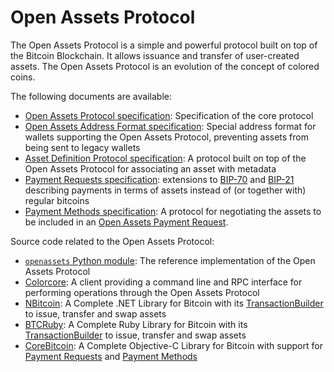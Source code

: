# Open Assets Protocol

The Open Assets Protocol is a simple and powerful protocol built on top of the Bitcoin Blockchain. It allows issuance and transfer of user-created assets. The Open Assets Protocol is an evolution of the concept of colored coins.

The following documents are available:

* [Open Assets Protocol specification](specification.mediawiki): Specification of the core protocol
* [Open Assets Address Format specification](address-format.mediawiki): Special address format for wallets supporting the Open Assets Protocol, preventing assets from being sent to legacy wallets
* [Asset Definition Protocol specification](asset-definition-protocol.mediawiki): A protocol built on top of the Open Assets Protocol for associating an asset with metadata
* [Payment Requests specification](payment-requests.mediawiki): extensions to [BIP-70](https://github.com/bitcoin/bips/blob/master/bip-0070.mediawiki) and [BIP-21](https://github.com/bitcoin/bips/blob/master/bip-0021.mediawiki) describing payments in terms of assets instead of (or together with) regular bitcoins
* [Payment Methods specification](payment-methods.mediawiki): A protocol for negotiating the assets to be included in an [Open Assets Payment Request](payment-requests.mediawiki).

Source code related to the Open Assets Protocol:

* [`openassets` Python module](https://github.com/OpenAssets/openassets): The reference implementation of the Open Assets Protocol
* [Colorcore](https://github.com/OpenAssets/colorcore): A client providing a command line and RPC interface for performing operations through the Open Assets Protocol
* [NBitcoin](https://github.com/NicolasDorier/NBitcoin): A Complete .NET Library for Bitcoin with its [TransactionBuilder](http://www.codeproject.com/Articles/835098/NBitcoin-Build-Them-All) to issue, transfer and swap assets
* [BTCRuby](https://github.com/oleganza/btcruby): A Complete Ruby Library for Bitcoin with its [TransactionBuilder](https://github.com/oleganza/btcruby/blob/master/lib/btcruby/open_assets/asset_transaction_builder.rb) to issue, transfer and swap assets
* [CoreBitcoin](https://github.com/oleganza/CoreBitcoin): A Complete Objective-C Library for Bitcoin with support for [Payment Requests](payment-requests.mediawiki) and [Payment Methods](payment-methods.mediawiki)
